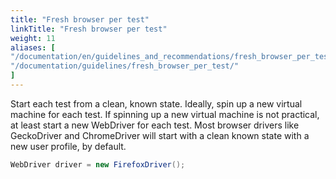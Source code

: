 ```yaml
---
title: "Fresh browser per test"
linkTitle: "Fresh browser per test"
weight: 11
aliases: [
"/documentation/en/guidelines_and_recommendations/fresh_browser_per_test/",
"/documentation/guidelines/fresh_browser_per_test/"
]
---
```


Start each test from a clean, known state.
Ideally, spin up a new virtual machine for each test.
If spinning up a new virtual machine is not practical,
at least start a new WebDriver for each test.
Most browser drivers like GeckoDriver and ChromeDriver will start with a clean
known state with a new user profile, by default.
```java
WebDriver driver = new FirefoxDriver();
```
